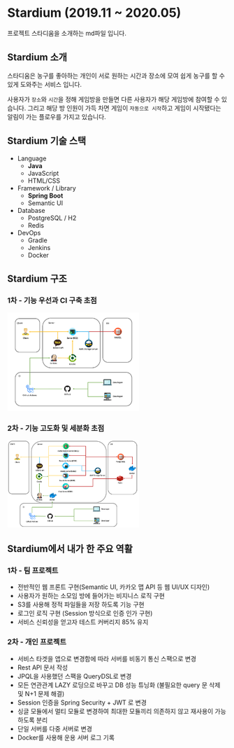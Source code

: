 # Stardium (2019.11 ~ 2020.05)

프로젝트 스타디움을 소개하는 md파일 입니다. 

## Stardium 소개

스타디움은 농구를 좋아하는 개인이 서로 원하는 시간과 장소에 모여 쉽게 농구를 할 수 있게 도와주는 서비스 입니다. 

사용자가 ``장소``와 ``시간``을 정해 게임방을 만들면 다른 사용자가 해당 게임방에 참여할 수 있습니다. 그리고 해당 방 인원이 가득 차면 게임이 ``자동으로 시작``하고 게임이 시작됐다는 알림이 가는 플로우를 가지고 있습니다.

## Stardium 기술 스택

* Language
  * **Java**
  * JavaScript
  * HTML/CSS
* Framework / Library
  * **Spring Boot**
  * Semantic UI
* Database
  * PostgreSQL / H2
  * Redis
* DevOps
  * Gradle
  * Jenkins
  * Docker

## Stardium 구조

### 1차 - 기능 우선과 CI 구축 초점

<img src="https://github.com/backlo/stardium/blob/master/docs/images/Architecture1.png" width="60%" height="50%"/>

### 2차 - 기능 고도화 및 세분화 초점

<img src="https://github.com/backlo/stardium/blob/master/docs/images/Architecture2.png" width="60%" height="50%"/>

## Stardium에서 내가 한 주요 역활

### 1차 - 팀 프로젝트

  - 전반적인 웹 프론트 구현(Semantic UI, 카카오 맵 API 등 웹 UI/UX 디자인)
  - 사용자가 원하는 소모임 방에 들어가는 비지니스 로직 구현
  - S3를 사용해 정적 파일들을 저장 하도록 기능 구현
  - 로그인 로직 구현 (Session 방식으로 인증 인가 구현)
  - 서비스 신뢰성을 얻고자 테스트 커버리지 85% 유지

### 2차 - 개인 프로젝트

  - 서비스 타겟을 앱으로 변경함에 따라 서버를 비동기 통신 스팩으로 변경
  - Rest API 문서 작성 
  - JPQL을 사용했던 스팩을 QueryDSL로 변경
  - 모든 연관관계 LAZY 로딩으로 바꾸고 DB 성능 튜닝화 (불필요한 query 문 삭제 및 N+1 문제 해결)
  - Session 인증을 Spring Security + JWT 로 변경
  - 싱글 모듈에서 멀티 모듈로 변경하여 최대한 모듈끼리 의존하지 않고 재사용이 가능하도록 분리
  - 단일 서버를 다중 서버로 변경
  - Docker를 사용해 운용 서버 로그 기록
